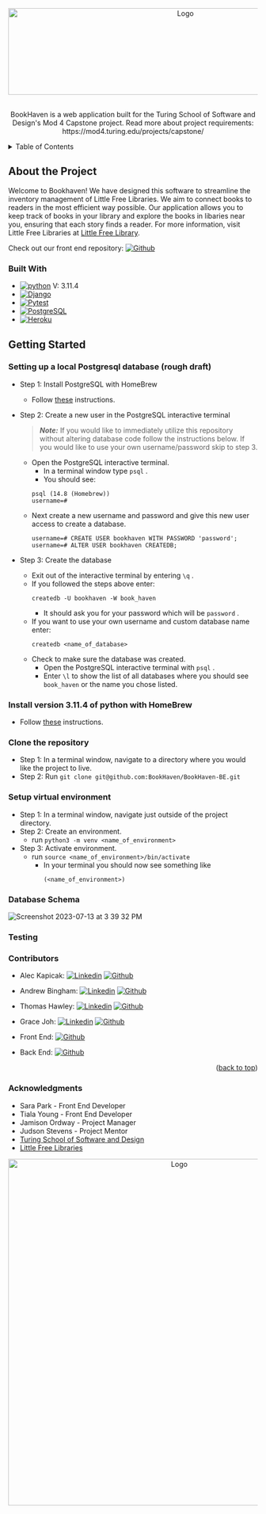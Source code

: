 <!--
[contributors-shield][contributors-url]
[forks-shield][forks-url]
[stars-shield][stars-url]
[issues-url]
-->
<div align="center">
    <img src="https://github.com/BookHaven/BookHaven-BE/assets/120225785/10a11ac0-fbc8-4dd4-9688-9d5e090a3912" alt="Logo" width="700" height="175">
  </a>
</div>
<br>
  <p align="center">
    BookHaven is a web application built for the Turing School of Software and Design's Mod 4 Capstone project. Read more about project requirements: https://mod4.turing.edu/projects/capstone/
    <br />
  </p>

  <details>
    <summary>Table of Contents</summary>
    <ol>
      <li>
        <a href="#about">About The Project</a>
        <ul>
          <li><a href="#built-with">Built With</a></li>
        </ul>
      </li>
      <li>
        <a href="#getting-started">Getting Started</a>
      </li>
      <li><a href="#database-schema">Database Schema</a></li>
      <li><a href="#testing">Testing</a></li>
      <li><a href="#endpoints">Endpoints</a></li>
      <li><a href="#contributors">Contributors</a></li>
      <li><a href="#acknowledgments">Acknowledgments</a></li>
    </ol>
  </details>

<!-- ABOUT THE PROJECT -->
## About the Project

Welcome to Bookhaven! We have designed this software to streamline the inventory management of Little Free Libraries. We aim to connect books to readers in the most efficient way possible. Our application allows you to keep track of books in your library and explore the books in libaries near you, ensuring that each story finds a reader. For more information, visit Little Free Libraries at [Little Free Library](https://littlefreelibrary.org/).

Check out our front end repository: [![Github][Github]][project-fe-gh-url]


<!-- BUILT WITH -->
### Built With

* [![python][python]][python-url] V: 3.11.4
* [![Django][Django]][Django-url]
* [![Pytest][Pytest]][pytest-url]
* [![PostgreSQL][Postgres]][Postgres-url]
* [![Heroku][Heroku]][Heroku-url]


<!-- GETTING STARTED -->
## Getting Started
### Setting up a local Postgresql database (rough draft)
- Step 1: Install PostgreSQL with HomeBrew
  - Follow [these](https://www.moncefbelyamani.com/how-to-install-postgresql-on-a-mac-with-homebrew-and-lunchy/) instructions.
- Step 2: Create a new user in the PostgreSQL interactive terminal
  > **_Note:_** If you would like to immediately utilize this repository without altering database code follow the instructions below.  If you would like to use your own username/password skip to step 3.

  - Open the PostgreSQL interactive terminal.
    - In a terminal window type `psql` .
    - You should see:
    ```
    psql (14.8 (Homebrew))
    username=#
  - Next create a new username and password and give this new user access to create a database.
    ```
    username=# CREATE USER bookhaven WITH PASSWORD 'password';
    username=# ALTER USER bookhaven CREATEDB;
    ```
- Step 3: Create the database
  - Exit out of the interactive terminal by entering `\q` .
  - If you followed the steps above enter:
    ```
    createdb -U bookhaven -W book_haven
    ```
      - It should ask you for your password which will be `password` .
  - If you want to use your own username and custom database name enter:
    ```
    createdb <name_of_database>
    ```
  - Check to make sure the database was created. 
    - Open the PostgreSQL interactive terminal with `psql` .
    - Enter `\l` to show the list of all databases where you should see `book_haven` or the name you chose listed.

### Install version 3.11.4 of python with HomeBrew
- Follow [these](https://www.pythoncentral.io/installing-python-on-mac-using-homebrew/) instructions. 
<!-- steps to run the application locally -->
### Clone the repository
- Step 1: In a terminal window, navigate to a directory where you would like the project to live. 
- Step 2: Run `git clone git@github.com:BookHaven/BookHaven-BE.git`
### Setup virtual environment
- Step 1: In a terminal window, navigate just outside of the project directory. 
- Step 2: Create an environment.
  - run `python3 -m venv <name_of_environment>` 
- Step 3: Activate environment. 
  - run `source <name_of_environment>/bin/activate`
    - In your terminal you should now see something like 
      ```
      (<name_of_environment>)
      ```



<!-- DATABASE SCHEMA -->
### Database Schema

![Screenshot 2023-07-13 at 3 39 32 PM](https://github.com/RentInform/BE-Rent-Inform/assets/105441393/5def21c9-54ec-4167-b05c-8deb9f0ad164)


<!-- TESTING -->
### Testing

<!-- to run tests... -->


<!-- CONTRIBUTORS -->
### Contributors

* Alec Kapicak: [![Linkedin][linkedin]][alec-li-url] [![Github][Github]][alec-gh-url]
* Andrew Bingham: [![Linkedin][linkedin]][andrew-li-url] [![Github][Github]][andrew-gh-url]
* Thomas Hawley: [![Linkedin][linkedin]][thomas-li-url] [![Github][Github]][thomas-gh-url]
* Grace Joh: [![Linkedin][linkedin]][grace-li-url] [![Github][Github]][grace-gh-url]

* Front End: [![Github][Github]][project-fe-gh-url]
* Back End: [![Github][Github]][project-be-gh-url]

<p align="right">(<a href="#readme-top">back to top</a>)</p>


<!-- ACKNOWLEDGEMENTS -->
### Acknowledgments

* Sara Park - Front End Developer
* Tiala Young - Front End Developer
* Jamison Ordway - Project Manager
* Judson Stevens - Project Mentor
* [Turing School of Software and Design](https://turing.io/)
* [Little Free Libraries](https://littlefreelibrary.org/)

<div align="center">
    <img src="https://github.com/BookHaven/BookHaven-BE/assets/120225785/6081c2b9-8ba5-48c9-be0f-a9618104d0d6" alt="Logo" width="675" height="700">
  </a>
</div>

<!-- MARKDOWN LINKS & IMAGES -->
<!-- https://www.markdownguide.org/basic-syntax/#reference-style-links -->
[bookhaven-logo]: https://github.com/BookHaven/BookHaven-BE/assets/120225785/4b2c5f42-5820-4171-a0b9-aa48bd5f42e4
[bookhaven-library]: https://github.com/BookHaven/BookHaven-BE/assets/120225785/ee11b767-2ee8-430d-bcf4-f72d1ceae806
[contributors-shield]: https://img.shields.io/github/contributors/BookHaven/BookHaven-BE.svg?style=for-the-badge
[contributors-url]: https://github.com/BookHaven/BookHaven-BE/graphs/contributors
[forks-shield]: https://img.shields.io/github/forks/BookHaven/BookHaven-BE.svg?style=for-the-badge
[forks-url]: https://github.com//ithill22/draft_madness_be/network/members
[stars-shield]: https://img.shields.io/github/stars/BookHaven/BookHaven-BE.svg?style=for-the-badge
[stars-url]: https://github.com/BookHaven/BookHaven-BE/stargazers
[issues-url]: https://github.com/BookHaven/BookHaven-BE/issues

<!-- tech stack -->
[python]: https://img.shields.io/badge/Python-3776AB?style=for-the-badge&logo=python&logoColor=white
[python-url]: https://www.python.org/
[django]: https://img.shields.io/badge/Django-092E20?style=for-the-badge&logo=django&logoColor=white
[django-url]: https://www.djangoproject.com/
[pytest]: https://img.shields.io/badge/PyTest-3776AB?style=for-the-badge&logo=pytest&logoColor=white
[pytest-url]: https://docs.pytest.org/en/7.4.x/
[slack-shield]:	https://img.shields.io/badge/Slack-4A154B?style=for-the-badge&logo=slack&logoColor=white
[Postgres]: https://img.shields.io/badge/PostgreSQL-316192?style=for-the-badge&logo=postgresql&logoColor=white
[Postgres-url]: https://www.postgresql.org/
[Heroku]: https://img.shields.io/badge/Heroku-430098?style=for-the-badge&logo=heroku&logoColor=white
[Heroku-url]: https://www.heroku.com

<!-- linkedin -->
[linkedin]: https://img.shields.io/badge/LinkedIn-0077B5?style=for-the-badge&logo=linkedin&logoColor=white
[alec-li-url]: https://www.linkedin.com/in/alec-kapicak-b703bab8/
[andrew-li-url]: https://www.linkedin.com/in/andrew-bingham1/
[thomas-li-url]: https://www.linkedin.com/in/thomas-hawley-901612123/
[grace-li-url]: https://www.linkedin.com/in/graceehjoh/

<!-- github -->
[Github]: https://img.shields.io/badge/GitHub-100000?style=for-the-badge&logo=github&logoColor=white
[project-fe-gh-url]: https://github.com/BookHaven/BookHaven-FE
[project-be-gh-url]: https://github.com/BookHaven/BookHaven-BE
[alec-gh-url]: https://github.com/AlecKap
[andrew-gh-url]: https://github.com/andrew-bingham1
[thomas-gh-url]: https://github.com/thawley2
[grace-gh-url]: https://github.com/grace-joh

